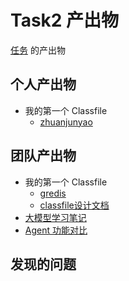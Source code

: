 # Task2 产出物

[任务](./task_2.md) 的产出物

## 个人产出物

- 我的第一个 Classfile
  - [zhuanjunyao](https://github.com/petezhuang/Textx)

## 团队产出物

- 我的第一个 Classfile
  - [gredis](https://github.com/Sky-Runner-Z/Xgo-gredis)
  - [classfile设计文档](https://github.com/Sky-Runner-Z/Xgo-gredis/blob/spf723/RoadMap.md)
- [大模型学习笔记](./result_2_1.md)
- [Agent 功能对比](./result_2_2.md)

## 发现的问题
